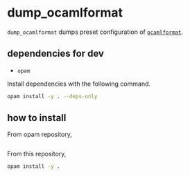 # dump_ocamlformat

`dump_ocamlformat` dumps preset configuration of [`ocamlformat`](https://github.com/ocaml-ppx/ocamlformat).

## dependencies for dev

- `opam`

Install dependencies with the following command.

```bash
opam install -y . --deps-only
```

## how to install

From opam repository,

```bash

```

From this repository,

```bash
opam install -y .
```
